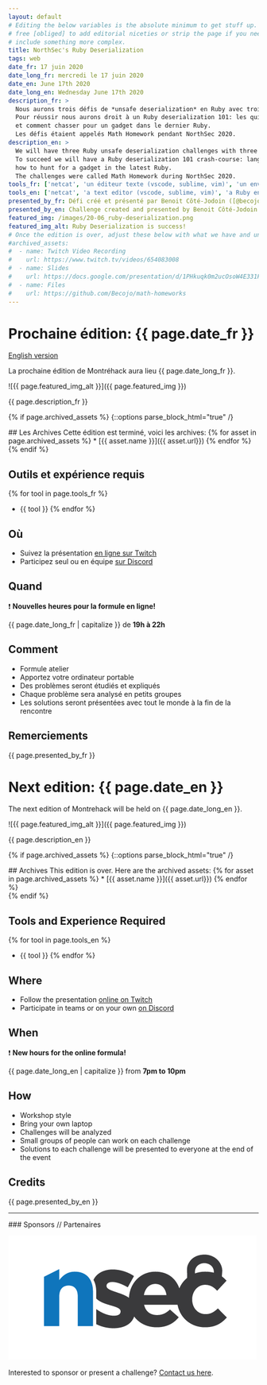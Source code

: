 ```yaml
---
layout: default
# Editing the below variables is the absolute minimum to get stuff up. Feel
# free [obliged] to add editorial niceties or strip the page if you need to
# include something more complex.
title: NorthSec's Ruby Deserialization
tags: web
date_fr: 17 juin 2020
date_long_fr: mercredi le 17 juin 2020
date_en: June 17th 2020
date_long_en: Wednesday June 17th 2020
description_fr: >
  Nous aurons trois défis de *unsafe deserialization* en Ruby avec trois librairies différentes affectés et une difficulté progressive.
  Pour réussir nous aurons droit à un Ruby deserialization 101: les quirks du language, les bases du “property oriented programming”
  et comment chasser pour un gadget dans le dernier Ruby.
  Les défis étaient appelés Math Homework pendant NorthSec 2020.
description_en: >
  We will have three Ruby unsafe deserialization challenges with three different libraries affected and of progressive difficulty.
  To succeed we will have a Ruby deserialization 101 crash-course: language quirks, basis of property oriented programming and
  how to hunt for a gadget in the latest Ruby.
  The challenges were called Math Homework during NorthSec 2020.
tools_fr: ['netcat', 'un éditeur texte (vscode, sublime, vim)', 'un environnement Ruby (docker recommandé: `docker run -it ruby:2.7.1`)']
tools_en: ['netcat', 'a text editor (vscode, sublime, vim)', 'a Ruby environment (docker recommanded: `docker run -it ruby:2.7.1`)']
presented_by_fr: Défi créé et présenté par Benoit Côté-Jodoin ([@becojo](https://twitter.com/becojo)) dans le cadre de [NorthSec 2020](https://nsec.io/) ([@NorthSec_io](https://twitter.com/northsec_io))
presented_by_en: Challenge created and presented by Benoit Côté-Jodoin ([@becojo](https://twitter.com/becojo)) during [NorthSec 2020](https://nsec.io/) ([@NorthSec_io](https://twitter.com/northsec_io))
featured_img: /images/20-06_ruby-deserialization.png
featured_img_alt: Ruby Deserialization is success!
# Once the edition is over, adjust these below with what we have and uncomment
#archived_assets:
#  - name: Twitch Video Recording
#    url: https://www.twitch.tv/videos/654083008
#  - name: Slides
#    url: https://docs.google.com/presentation/d/1PHkuqk0m2ucOsoW4E331F965g9PFOz75Ci5-RLQpGAM/edit#slide=id.g89ba1ca4f6_0_211
#  - name: Files
#    url: https://github.com/Becojo/math-homeworks
---
```


# Prochaine édition: {{ page.date_fr }}
[English version](#english)

La prochaine édition de Montréhack aura lieu {{ page.date_long_fr }}.

![{{ page.featured_img_alt }}]({{ page.featured_img }})

{{ page.description_fr }}

{% if page.archived_assets %}
{::options parse_block_html="true" /}
<div class="archives">
## Les Archives
Cette édition est terminé, voici les archives:
{% for asset in page.archived_assets %}
* [{{ asset.name }}]({{ asset.url}})
{% endfor %}
</div>
{% endif %}

## Outils et expérience requis

{% for tool in page.tools_fr %}
* {{ tool }}
{% endfor %}

## Où

* Suivez la présentation [en ligne sur Twitch](https://twitch.tv/montrehack/)
* Participez seul ou en équipe [sur Discord](https://discord.gg/4qfFwPX)

## Quand

:heavy_exclamation_mark: **Nouvelles heures pour la formule en ligne!**

{{ page.date_long_fr | capitalize }} de **19h à 22h**

## Comment

* Formule atelier
* Apportez votre ordinateur portable
* Des problèmes seront étudiés et expliqués
* Chaque problème sera analysé en petits groupes
* Les solutions seront présentées avec tout le monde à la fin de la rencontre

## Remerciements

{{ page.presented_by_fr }}


<a id="english"></a>

# Next edition: {{ page.date_en }}

The next edition of Montrehack will be held on {{ page.date_long_en }}.

![{{ page.featured_img_alt }}]({{ page.featured_img }})

{{ page.description_en }}

{% if page.archived_assets %}
{::options parse_block_html="true" /}
<div class="archives">
## Archives
This edition is over. Here are the archived assets:
{% for asset in page.archived_assets %}
* [{{ asset.name }}]({{ asset.url}})
{% endfor %}
</div>
{% endif %}

## Tools and Experience Required

{% for tool in page.tools_en %}
* {{ tool }}
{% endfor %}

## Where

* Follow the presentation [online on Twitch](https://twitch.tv/montrehack/)
* Participate in teams or on your own [on Discord](https://discord.gg/4qfFwPX)

## When

:heavy_exclamation_mark: **New hours for the online formula!**

{{ page.date_long_en | capitalize }} from **7pm to 10pm**

## How

* Workshop style
* Bring your own laptop
* Challenges will be analyzed
* Small groups of people can work on each challenge
* Solutions to each challenge will be presented to everyone at the end of the event

## Credits

{{ page.presented_by_en }}



<hr/>
### Sponsors // Partenaires

[![NorthSec](/images/nsec_logo.png)](https://nsec.io/)

Interested to sponsor or present a challenge? [Contact us here](https://docs.google.com/forms/d/e/1FAIpQLSecc0vfe3pIwMJjIBCYW4G43ZwtagwVESu_qHKnglnBc3R3ww/viewform?usp=sf_link).
